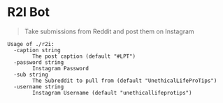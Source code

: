 # R2I Bot

> Take submissions from Reddit and post them on Instagram

```
Usage of ./r2i:
  -caption string
    	The post caption (default "#LPT")
  -password string
    	Instagram Password
  -sub string
    	The Subreddit to pull from (default "UnethicalLifeProTips")
  -username string
    	Instagram Username (default "unethicallifeprotips")
```